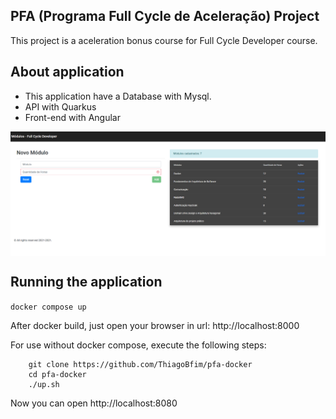 ## PFA (Programa Full Cycle de Aceleração) Project 

This project is a aceleration bonus course for Full Cycle Developer course. 


## About application

* This application have a Database with Mysql.
* API with Quarkus
* Front-end with Angular


<p align="center">
  <img align="center" src="/images/system.png" width="800" border="0">
</p>


## Running the application

` docker compose up `

After docker build, just open your browser in url: http://localhost:8000


For use without docker compose, execute the following steps:

``` 
    git clone https://github.com/ThiagoBfim/pfa-docker
    cd pfa-docker
    ./up.sh
```

Now you can open http://localhost:8080

